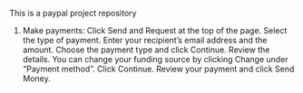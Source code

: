 This is a paypal project repository
1. Make payments:
Click Send and Request at the top of the page.
Select the type of payment.
Enter your recipient’s email address and the amount.
Choose the payment type and click Continue.
Review the details. You can change your funding source by clicking Change under “Payment method”.
Click Continue.
Review your payment and click Send Money.
